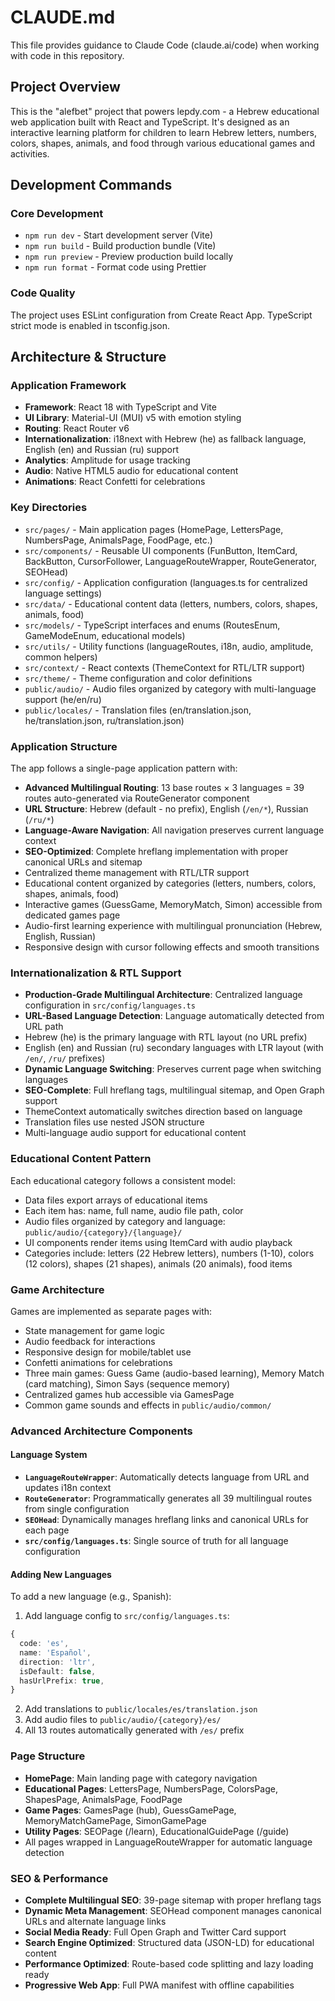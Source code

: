 # CLAUDE.md

This file provides guidance to Claude Code (claude.ai/code) when working with code in this repository.

## Project Overview

This is the "alefbet" project that powers lepdy.com - a Hebrew educational web application built with React and TypeScript. It's designed as an interactive learning platform for children to learn Hebrew letters, numbers, colors, shapes, animals, and food through various educational games and activities.

## Development Commands

### Core Development
- `npm run dev` - Start development server (Vite)
- `npm run build` - Build production bundle (Vite)
- `npm run preview` - Preview production build locally
- `npm run format` - Format code using Prettier

### Code Quality
The project uses ESLint configuration from Create React App. TypeScript strict mode is enabled in tsconfig.json.

## Architecture & Structure

### Application Framework
- **Framework**: React 18 with TypeScript and Vite
- **UI Library**: Material-UI (MUI) v5 with emotion styling
- **Routing**: React Router v6
- **Internationalization**: i18next with Hebrew (he) as fallback language, English (en) and Russian (ru) support
- **Analytics**: Amplitude for usage tracking
- **Audio**: Native HTML5 audio for educational content
- **Animations**: React Confetti for celebrations

### Key Directories
- `src/pages/` - Main application pages (HomePage, LettersPage, NumbersPage, AnimalsPage, FoodPage, etc.)
- `src/components/` - Reusable UI components (FunButton, ItemCard, BackButton, CursorFollower, LanguageRouteWrapper, RouteGenerator, SEOHead)
- `src/config/` - Application configuration (languages.ts for centralized language settings)
- `src/data/` - Educational content data (letters, numbers, colors, shapes, animals, food)
- `src/models/` - TypeScript interfaces and enums (RoutesEnum, GameModeEnum, educational models)
- `src/utils/` - Utility functions (languageRoutes, i18n, audio, amplitude, common helpers)
- `src/context/` - React contexts (ThemeContext for RTL/LTR support)
- `src/theme/` - Theme configuration and color definitions
- `public/audio/` - Audio files organized by category with multi-language support (he/en/ru)
- `public/locales/` - Translation files (en/translation.json, he/translation.json, ru/translation.json)

### Application Structure
The app follows a single-page application pattern with:
- **Advanced Multilingual Routing**: 13 base routes × 3 languages = 39 routes auto-generated via RouteGenerator component
- **URL Structure**: Hebrew (default - no prefix), English (`/en/*`), Russian (`/ru/*`)
- **Language-Aware Navigation**: All navigation preserves current language context
- **SEO-Optimized**: Complete hreflang implementation with proper canonical URLs and sitemap
- Centralized theme management with RTL/LTR support
- Educational content organized by categories (letters, numbers, colors, shapes, animals, food)
- Interactive games (GuessGame, MemoryMatch, Simon) accessible from dedicated games page
- Audio-first learning experience with multilingual pronunciation (Hebrew, English, Russian)
- Responsive design with cursor following effects and smooth transitions

### Internationalization & RTL Support
- **Production-Grade Multilingual Architecture**: Centralized language configuration in `src/config/languages.ts`
- **URL-Based Language Detection**: Language automatically detected from URL path
- Hebrew (he) is the primary language with RTL layout (no URL prefix)
- English (en) and Russian (ru) secondary languages with LTR layout (with `/en/`, `/ru/` prefixes)
- **Dynamic Language Switching**: Preserves current page when switching languages
- **SEO-Complete**: Full hreflang tags, multilingual sitemap, and Open Graph support
- ThemeContext automatically switches direction based on language
- Translation files use nested JSON structure
- Multi-language audio support for educational content

### Educational Content Pattern
Each educational category follows a consistent model:
- Data files export arrays of educational items
- Each item has: name, full name, audio file path, color
- Audio files organized by category and language: `public/audio/{category}/{language}/`
- UI components render items using ItemCard with audio playback
- Categories include: letters (22 Hebrew letters), numbers (1-10), colors (12 colors), shapes (21 shapes), animals (20 animals), food items

### Game Architecture
Games are implemented as separate pages with:
- State management for game logic
- Audio feedback for interactions
- Responsive design for mobile/tablet use
- Confetti animations for celebrations
- Three main games: Guess Game (audio-based learning), Memory Match (card matching), Simon Says (sequence memory)
- Centralized games hub accessible via GamesPage
- Common game sounds and effects in `public/audio/common/`

### Advanced Architecture Components

#### Language System
- **`LanguageRouteWrapper`**: Automatically detects language from URL and updates i18n context
- **`RouteGenerator`**: Programmatically generates all 39 multilingual routes from single configuration
- **`SEOHead`**: Dynamically manages hreflang links and canonical URLs for each page
- **`src/config/languages.ts`**: Single source of truth for all language configuration

#### Adding New Languages
To add a new language (e.g., Spanish):
1. Add language config to `src/config/languages.ts`:
```typescript
{
  code: 'es',
  name: 'Español', 
  direction: 'ltr',
  isDefault: false,
  hasUrlPrefix: true,
}
```
2. Add translations to `public/locales/es/translation.json`
3. Add audio files to `public/audio/{category}/es/`
4. All 13 routes automatically generated with `/es/` prefix

### Page Structure
- **HomePage**: Main landing page with category navigation
- **Educational Pages**: LettersPage, NumbersPage, ColorsPage, ShapesPage, AnimalsPage, FoodPage
- **Game Pages**: GamesPage (hub), GuessGamePage, MemoryMatchGamePage, SimonGamePage
- **Utility Pages**: SEOPage (/learn), EducationalGuidePage (/guide)
- All pages wrapped in LanguageRouteWrapper for automatic language detection

### SEO & Performance
- **Complete Multilingual SEO**: 39-page sitemap with proper hreflang tags
- **Dynamic Meta Management**: SEOHead component manages canonical URLs and alternate language links
- **Social Media Ready**: Full Open Graph and Twitter Card support
- **Search Engine Optimized**: Structured data (JSON-LD) for educational content
- **Performance Optimized**: Route-based code splitting and lazy loading ready
- **Progressive Web App**: Full PWA manifest with offline capabilities